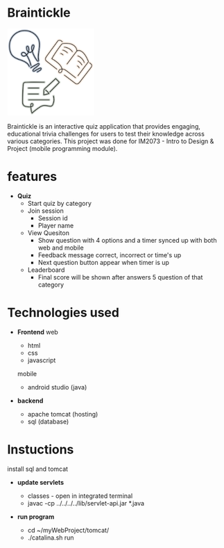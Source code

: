 # Braintickle
<img src="https://github.com/enyaaaa/braintickle/blob/main/logoicon.png?raw=true" width="200" height="200">

Braintickle is an interactive quiz application that provides engaging, educational trivia challenges for users to test their knowledge across various categories.
This project was done for IM2073 - Intro to Design & Project (mobile programming module).

# features

- <b>Quiz</b>
  - Start quiz by category
  - Join session
    - Session id
    - Player name
  - View Quesiton
    - Show question with 4 options and a timer synced up with both web and mobile
    - Feedback message correct, incorrect or time's up
    - Next question button appear when timer is up
  - Leaderboard
    - Final score will be shown after answers 5 question of that category
  
# Technologies used

- <b>Frontend</b>
  web
    - html
    - css
    - javascript
 
  mobile
  - android studio (java)
  
- <b>backend</b>
  -  apache tomcat (hosting)
  -  sql (database)

# Instuctions
install sql and tomcat

- <b>update servlets</b>
  - classes - open in integrated terminal
  - javac -cp ../../../../lib/servlet-api.jar *.java

- <b>run program</b>
  - cd ~/myWebProject/tomcat/
  - ./catalina.sh run
